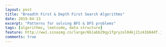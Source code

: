 ```yaml
---
layout: post
title: "Breadth First & Depth First Search Algorithms"
date: 2019-04-13
excerpt: "Patterns for solving BFS & DFS problems"
tags: [algorithms, leetcode, data structure]
feature: http://ww1.sinaimg.cn/large/6b1abb29gy1fgryzol04kj21z41b84df.jpg
comments: true
---
```


